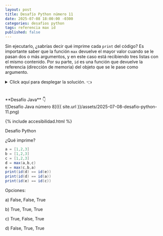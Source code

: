 ```yaml
---
layout: post
title: Desafío Python número 11
date: 2025-07-08 18:00:00 -0300
categories: desafios python
tags: referencia max id
published: false
---
```


Sin ejecutarlo, ¿sabrías decir qué imprime cada `print` del código? Es importante saber que la función `max` devuelve el mayor valor cuando se le pasan dos o más argumentos, y en este caso está recibiendo tres listas con el mismo contenido. Por su parte, `id` es una función que devuelve la referencia (dirección de memoria) del objeto que se le pase como argumento.



<details><summary>Click aquí para desplegar la solución. 👈</summary>
<br />✅ La respuesta correcta es la d: False, True, True
<br />
<br />✏️ Explicación: max() devuelve el mayor valor de los argumentos que se le pasan, y en este caso se le pasaron tres listas iguales: [1,2,3], pero cada una guardada en una variable diferente (es decir que son tres objetos, con tres direcciones de memoria, aunque los tres tengan el mismo contenido). Cuando hay elementos iguales, max simplemente devuelve el primero de ellos (de izquierda a derecha) que tenga el valor máximo. Por eso la variable d es una referencia a la lista guardada en a y la variable e es una referencia a la lista guardada en c. 
<br />
<br /><div markdown="1">💻 [Código ejecutable](https://paiza.io/projects/RAYYfBTFpelhoTPD_0KWxA){:target="_blank"}
  </div>
{% include codeEditor_paiza.html id="RAYYfBTFpelhoTPD_0KWxA" %} 
<br />
<div markdown="1">![Solución al desafío]({{ site.url }}/assets/2025-07-08-desafio-python-11-solucion.png)
  </div></details>

<br />
<br />
**Desafío Java** 👇
<br />
![Desafío Java número 8]({{ site.url }}/assets/2025-07-08-desafio-python-11.png)

{% include accesibilidad.html %}

Desafío Python

¿Qué imprime?

```java
a = [1,2,3]
b = [1,2,3]
c = [1,2,3]
d = max(a,b,c)
e = max(c,b,a)
print(id(d) == id(e))
print(id(d) == id(a))
print(id(e) == id(c))
```

Opciones:

a) False, False, True

b) True, True, True

c) True, False, True

d) False, True, True

</div></details>
